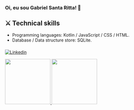### Oi, eu sou Gabriel Santa Ritta! 👋

## ⚔️ Technical skills
- Programming languages: Kotlin / JavaScript / CSS / HTML.
- Database / Data structure store: SQLite. 
###


      
[![Linkedin](https://img.shields.io/badge/LinkedIn-blue?style=for-the-badge&logo=Linkedin)](https://www.linkedin.com/in/gabriel-santa-ritta-772203198/)
<div align="left">
<a href="https://github.com/gabrielfst30">
<img height="150em" src="https://github-readme-stats.vercel.app/api?username=gabrielfst30&show_icons=true&theme=dark&include_all_commits=true&count_private=true"/>
<img height="150em" src="https://github-readme-stats.vercel.app/api/top-langs/?username=gabrielfst30&layout=compact&langs_count=7&theme=dark"/>
</div>
 
 
